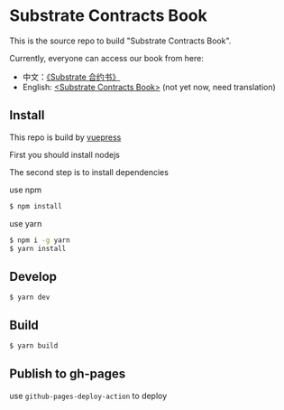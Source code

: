 # Substrate Contracts Book
This is the source repo to build "Substrate Contracts Book".

Currently, everyone can access our book from here:

* 中文：[《Substrate 合约书》](https://patractlabs.github.io/substrate-contracts-book/)
* English: [\<Substrate Contracts Book\>](https://patractlabs.github.io/substrate-contracts-book/en) (not yet now, need translation)

## Install
This repo is build by [vuepress](https://vuepress.vuejs.org)

First you should install nodejs

The second step is to install dependencies

use npm
```bash
$ npm install
```
use yarn
```bash
$ npm i -g yarn
$ yarn install
```

## Develop
```base
$ yarn dev
```


## Build
```bash
$ yarn build
```

## Publish to gh-pages
use `github-pages-deploy-action` to deploy